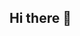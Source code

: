 ## Hi there 👋

<!--
**redigolo412/redigolo412** is a ✨ _special_ ✨ repository because its `README.md` (this file) appears on your GitHub profile.

meu nome é Ana Julia
eu tenho 16 anos 
estudo na escola elzira
minha materia preferida é: quimica e biologia
gosto muito de ficar vendo video e filmes 
AMO observar a noite
gosto sempre de estar com meus amigos
